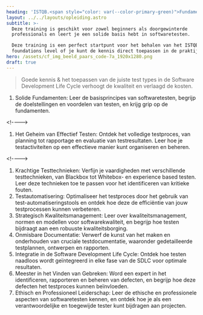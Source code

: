 ```yaml
---
heading: 'ISTQB.<span style="color: var(--color-primary-green)">Fundamentals</span>_'
layout: ../../layouts/opleiding.astro
subtitle: >-
  Deze training is geschikt voor zowel beginners als doorgewinterde
  professionals en leert je een solide basis hebt in softwaretesten.

  Deze training is een perfect startpunt voor het behalen van het ISTQB
  foundations level of je kunt de kennis direct toepassen in de praktijk.
hero: /assets/cf_img_beeld_paars_code-7a_1920x1280.png
draft: true
---
```


> Goede kennis & het toepassen van de juiste test types in de Software Development Life Cycle verhoogt de kwaliteit en verlaagd de kosten.

1. Solide Fundamenten: Leer de basisprincipes van softwaretesten, begrijp de doelstellingen en voordelen van testen, en krijg grip op de fundamenten.

\<!---->

1. Het Geheim van Effectief Testen: Ontdek het volledige testproces, van planning tot rapportage en evaluatie van testresultaten. Leer hoe je testactiviteiten op een effectieve manier kunt organiseren en beheren.

\<!---->

1. Krachtige Testtechnieken: Verfijn je vaardigheden met verschillende testtechnieken, van Blackbox tot Whitebox- en experience based testen. Leer deze technieken toe te passen voor het identificeren van kritieke fouten.
2. Testautomatisering: Optimaliseer het testproces door het gebruik van test-automatiseringstools en ontdek hoe deze de efficiëntie van jouw testprocessen kunnen verbeteren.
3. Strategisch Kwaliteitsmanagement: Leer over kwaliteitsmanagement, normen en modellen voor softwarekwaliteit, en begrijp hoe testen bijdraagt aan een robuuste kwaliteitsborging.
4. Onmisbare Documentatie: Verwerf de kunst van het maken en onderhouden van cruciale testdocumentatie, waaronder gedetailleerde testplannen, ontwerpen en rapporten.
5. Integratie in de Software Development Life Cycle: Ontdek hoe testen naadloos wordt geïntegreerd in elke fase van de SDLC voor optimale resultaten.
6. Meester in het Vinden van Gebreken: Word een expert in het identificeren, rapporteren en beheren van defecten, en begrijp hoe deze defecten het testproces kunnen beïnvloeden.
7. Ethisch en Professioneel Leiderschap: Leer de ethische en professionele aspecten van softwaretesten kennen, en ontdek hoe je als een verantwoordelijke en toegewijde tester kunt bijdragen aan projecten.
